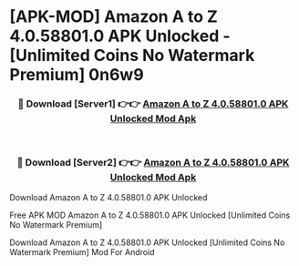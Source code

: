 # [APK-MOD] Amazon A to Z 4.0.58801.0 APK Unlocked - [Unlimited Coins No Watermark Premium] 0n6w9



<div align="center">
<h3>🔴 Download [Server1] 👉👉 <a href="https://momento.my/?title=Amazon_A_to_Z_4.0.58801.0_APK_Unlocked">Amazon A to Z 4.0.58801.0 APK Unlocked Mod Apk</a></h3><br>

<h3>🔴 Download [Server2] 👉👉 <a href="https://momento.my/?title=Amazon_A_to_Z_4.0.58801.0_APK_Unlocked">Amazon A to Z 4.0.58801.0 APK Unlocked Mod Apk</a></h3>
</div>



Download Amazon A to Z 4.0.58801.0 APK Unlocked 

Free APK MOD Amazon A to Z 4.0.58801.0 APK Unlocked [Unlimited Coins No Watermark Premium]

Download Amazon A to Z 4.0.58801.0 APK Unlocked [Unlimited Coins No Watermark Premium] Mod For Android
